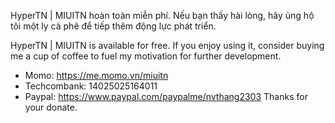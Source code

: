 HyperTN | MIUITN hoàn toàn miễn phí. Nếu bạn thấy hài lòng, hãy ủng hộ tôi một ly cà phê để tiếp thêm động lực phát triển.

HyperTN | MIUITN is available for free. If you enjoy using it, consider buying me a cup of coffee to fuel my motivation for further development.
- Momo: https://me.momo.vn/miuitn
- Techcombank: 14025025164011
- Paypal: https://www.paypal.com/paypalme/nvthang2303
Thanks for your donate.

